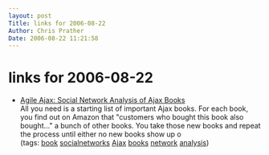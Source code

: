 ```yaml
---
layout: post
Title: links for 2006-08-22  
Author: Chris Prather
Date: 2006-08-22 11:21:58
---
```


# links for 2006-08-22
<ul class="delicious">
	<li>
		<div class="delicious-link"><a href="http://blogs.pathf.com/agileajax/2006/08/social_network_.html">Agile Ajax: Social Network Analysis of Ajax Books</a></div>
		<div class="delicious-extended">All you need is a starting list of important Ajax books. For each book, you find out on Amazon that "customers who bought this book also bought..." a bunch of other books. You take those new books and repeat the process until either no new books show up o</div>
		<div class="delicious-tags">(tags: <a href="http://del.icio.us/perigrin/book">book</a> <a href="http://del.icio.us/perigrin/socialnetworks">socialnetworks</a> <a href="http://del.icio.us/perigrin/Ajax">Ajax</a> <a href="http://del.icio.us/perigrin/books">books</a> <a href="http://del.icio.us/perigrin/network">network</a> <a href="http://del.icio.us/perigrin/analysis">analysis</a>)</div>
	</li>
</ul>

